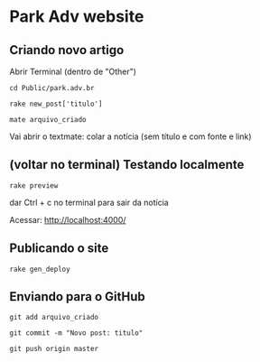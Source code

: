# Park Adv website

## Criando novo artigo

Abrir Terminal (dentro de "Other")

```
cd Public/park.adv.br
```

```
rake new_post['titulo']
```

```
mate arquivo_criado
```
Vai abrir o textmate: colar a notícia (sem título e com fonte e link)

## (voltar no terminal) Testando localmente

```
rake preview
```
dar Ctrl + c no terminal para sair da notícia

Acessar: [http://localhost:4000/](http://localhost:4000/)

## Publicando o site

```
rake gen_deploy
```

## Enviando para o GitHub

```
git add arquivo_criado
```

```
git commit -m "Novo post: titulo"
```

```
git push origin master
```
